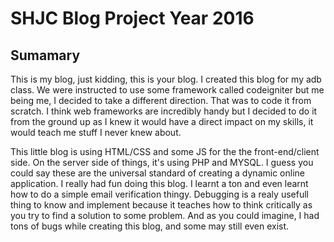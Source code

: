 # SHJC Blog Project Year 2016

## Sumamary

This is my blog, just kidding, this is your blog. I created this blog for my adb class.
We were instructed to use some framework called codeigniter but me being me, I decided to take
a different direction. That was to code it from scratch. I think web frameworks are incredibly handy but
I decided to do it from the ground up as I knew it would have a direct impact on my skills, it would teach me stuff I never knew about.

This little blog is using HTML/CSS and some JS for the the front-end/client side. On the server side of things,
it's using PHP and MYSQL. I guess you could say these are the universal standard of creating a dynamic online
application. I really had fun doing this blog. I learnt a ton and even learnt how to do a simple email verification thingy.
Debugging is a realy usefull thing to know and implement because it teaches how to think critically as you try to find
a solution to some problem. And as you could imagine, I had tons of bugs while creating this blog, and some may still even exist.
